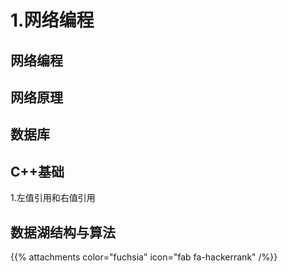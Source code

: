 # 1.网络编程

## 网络编程

## 网络原理

## 数据库

## C++基础

1.左值引用和右值引用


## 数据湖结构与算法



{{% attachments color="fuchsia" icon="fab fa-hackerrank" /%}}